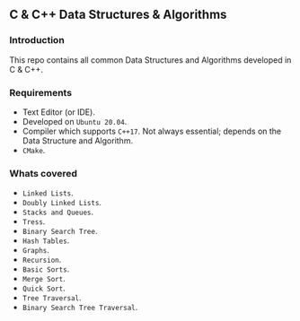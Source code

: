 ## C & C++ Data Structures & Algorithms

### Introduction

This repo contains all common Data Structures and Algorithms developed in C & C++.

### Requirements

* Text Editor (or IDE).
* Developed on `Ubuntu 20.04`.
* Compiler which supports `C++17`. Not always essential; depends on the Data Structure and Algorithm.
* `CMake`.

### Whats covered

* `Linked Lists`.
* `Doubly Linked Lists`.
* `Stacks and Queues`.
* `Tress`.
* `Binary Search Tree`.
* `Hash Tables`.
* `Graphs`.
* `Recursion`.
* `Basic Sorts`.
* `Merge Sort`.
* `Quick Sort`.
* `Tree Traversal`.
* `Binary Search Tree Traversal`.
